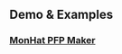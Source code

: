 
## Demo & Examples
### [MonHat PFP Maker](https://andalfthegreat.github.io/imageMaker/demo#clothe-tshirt-maker)


